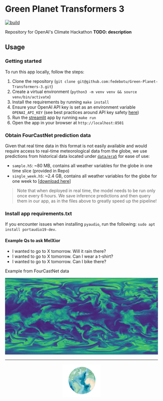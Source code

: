 # Green Planet Transformers 3

[![build](https://github.com/fedebotu/Green-Planet-Transformers-3/actions/workflows/main.yml/badge.svg?branch=main)](https://github.com/fedebotu/Green-Planet-Transformers-3/actions/workflows/main.yml)

Repository for OpenAI's Climate Hackathon **TODO: description**

## Usage

### Getting started 

To run this app locally, follow the steps:

1. Clone the repository (`git clone git@github.com:fedebotu/Green-Planet-Transformers-3.git`)
2. Create a virtual environment (`python3 -m venv venv && source venv/bin/activate`)
2. Install the requirements by running `make install`
3. Ensure your OpenAI API key is set as an environment variable `OPENAI_API_KEY` 
(see best practices around API key safety [here](https://help.openai.com/en/articles/5112595-best-practices-for-api-key-safety))
4. Run the [streamlit](https://streamlit.io/) app by running `make run`
5. Open the app in your browser at `http://localhost:8501`


### Obtain FourCastNet prediction data

Given that real time data in this format is not easily available and would require access to real-time meteorological data from the globe, we use predictions from historical data located under [`data/era5`](/data/) for ease of use:
- `sample.h5`: ~80 MB, contains all weather variables for the globe in one time slice (provided in Repo)
- `single_week.h5`: ~2.4 GB, contains all weather variables for the globe for one week to [[download here](https://drive.google.com/file/d/1vbR1O3Zf1fWDazs8r5n-Uoa31OLeIKeS/view?usp=sharing)]

> Note that when deployed in real time, the model needs to be run only once every 6 hours. We save inference predictions and then query them in our app, as in the files above to greatly speed up the pipeline!



### Install app requirements.txt

If you encounter issues when installing `pyaudio`, run the following: `sudo apt install portaudio19-dev`.

#### Example Qs to ask MelXior

* I wanted to go to X tomorrow. Will it rain there?
* I wanted to go to X tomorrow. Can I wear a t-shirt?
* I wanted to go to X tomorrow. Can I bike there?

<span class="caption">Example from FourCastNet data</span>
<div align="center">
  <img src="assets/rh.gif" alt="animated"/>
</div>

- - -


<div align="center">
<img src="assets/earth.png" alt="drawing" width="25%"/>
</div>
